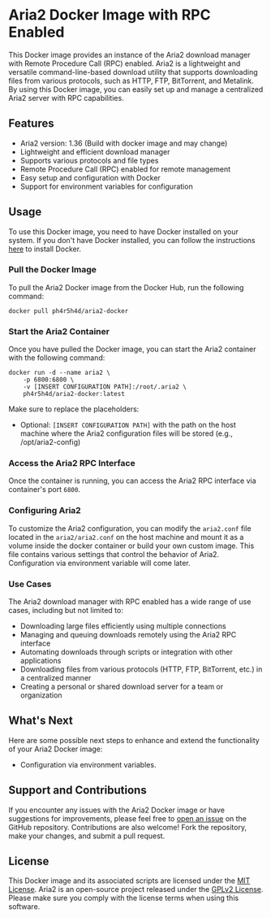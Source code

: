 # Aria2 Docker Image with RPC Enabled

This Docker image provides an instance of the Aria2 download manager with Remote Procedure Call (RPC) enabled. Aria2 is a lightweight and versatile command-line-based download utility that supports downloading files from various protocols, such as HTTP, FTP, BitTorrent, and Metalink. By using this Docker image, you can easily set up and manage a centralized Aria2 server with RPC capabilities.

## Features

- Aria2 version: 1.36 (Build with docker image and may change)
- Lightweight and efficient download manager
- Supports various protocols and file types
- Remote Procedure Call (RPC) enabled for remote management
- Easy setup and configuration with Docker
- Support for environment variables for configuration

## Usage

To use this Docker image, you need to have Docker installed on your system. If you don't have Docker installed, you can follow the instructions [here](https://docs.docker.com/get-docker/) to install Docker.

### Pull the Docker Image

To pull the Aria2 Docker image from the Docker Hub, run the following command:

```shell
docker pull ph4r5h4d/aria2-docker
```

### Start the Aria2 Container

Once you have pulled the Docker image, you can start the Aria2 container with the following command:

```shell
docker run -d --name aria2 \
    -p 6800:6800 \
    -v [INSERT CONFIGURATION PATH]:/root/.aria2 \
    ph4r5h4d/aria2-docker:latest
```

Make sure to replace the placeholders:
- Optional: `[INSERT CONFIGURATION PATH]` with the path on the host machine where the Aria2 configuration files will be stored (e.g., /opt/aria2-config) 
### Access the Aria2 RPC Interface

Once the container is running, you can access the Aria2 RPC interface via container's port `6800`.

### Configuring Aria2

To customize the Aria2 configuration, you can modify the `aria2.conf` file located in the `aria2/aria2.conf` on the host machine and mount it as a volume inside the docker container or build your own custom image. This file contains various settings that control the behavior of Aria2. Configuration via environment variable will come later.

### Use Cases

The Aria2 download manager with RPC enabled has a wide range of use cases, including but not limited to:

- Downloading large files efficiently using multiple connections
- Managing and queuing downloads remotely using the Aria2 RPC interface
- Automating downloads through scripts or integration with other applications
- Downloading files from various protocols (HTTP, FTP, BitTorrent, etc.) in a centralized manner
- Creating a personal or shared download server for a team or organization

## What's Next

Here are some possible next steps to enhance and extend the functionality of your Aria2 Docker image:

- Configuration via environment variables.

## Support and Contributions

If you encounter any issues with the Aria2 Docker image or have suggestions for improvements, please feel free to [open an issue](https://github.com/ph4r5h4d/aria2-docker/issues) on the GitHub repository. Contributions are also welcome! Fork the repository, make your changes, and submit a pull request.

## License

This Docker image and its associated scripts are licensed under the [MIT License](LICENSE). Aria2 is an open-source project released under the [GPLv2 License](https://www.gnu.org/licenses/gpl-2.0.en.html). Please make sure you comply with the license terms when using this software.